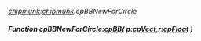 _[chipmunk](../../modules/chipmunk/chipmunk-module.md):[chipmunk](../../modules/chipmunk/chipmunk-module.md).cpBBNewForCircle_
##### Function cpBBNewForCircle:[cpBB](../../modules/chipmunk/chipmunk-cpbb.md)( p:[cpVect](../../modules/chipmunk/chipmunk-cpvect.md),r:[cpFloat](../../modules/chipmunk/chipmunk-cpfloat.md) )
